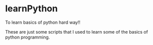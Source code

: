 # learnPython
To learn basics of python hard way!!

These are just some scripts that I used to learn some of the basics of python programming.
